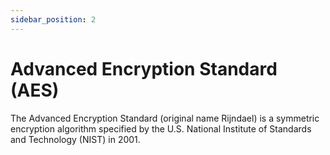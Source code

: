 ```yaml
---
sidebar_position: 2
---
```


# Advanced Encryption Standard (AES)
The Advanced Encryption Standard (original name Rijndael) is a symmetric encryption algorithm specified by the U.S. National Institute of Standards and Technology (NIST) in 2001.
